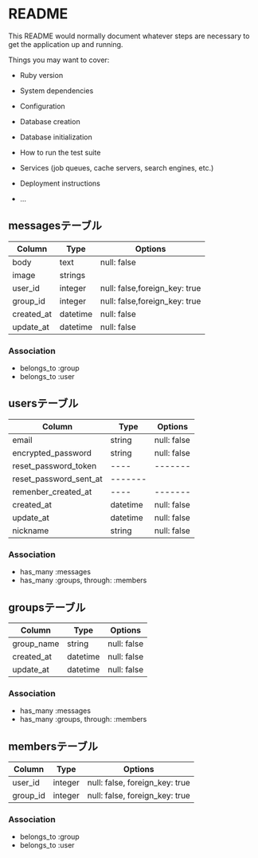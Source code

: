 # README

This README would normally document whatever steps are necessary to get the
application up and running.

Things you may want to cover:

* Ruby version

* System dependencies

* Configuration

* Database creation

* Database initialization

* How to run the test suite

* Services (job queues, cache servers, search engines, etc.)

* Deployment instructions

* ...




## messagesテーブル

|Column|Type|Options|
|------|----|-------|
|body|text|null: false|
|image|strings||
|user_id|integer|null: false,foreign_key: true|
|group_id|integer|null: false,foreign_key: true|
|created_at|datetime|null: false|
|update_at|datetime|null: false|


### Association
- belongs_to :group
- belongs_to :user


## usersテーブル

|Column|Type|Options|
|------|----|-------|
|email|string|null: false|
|encrypted_password|string|null: false|
|reset_password_token|----|-------|
|reset_password_sent_at|-------|
|remenber_created_at|----|-------|
|created_at|datetime|null: false|
|update_at|datetime|null: false|
|nickname|string|null: false|

### Association
- has_many :messages
- has_many :groups, through: :members

## groupsテーブル

|Column|Type|Options|
|------|----|-------|
|group_name|string|null: false|
|created_at|datetime|null: false|
|update_at|datetime|null: false|

### Association
- has_many :messages
- has_many :groups, through: :members


## membersテーブル

|Column|Type|Options|
|------|----|-------|
|user_id|integer|null: false, foreign_key: true|
|group_id|integer|null: false, foreign_key: true|

### Association
- belongs_to :group
- belongs_to :user